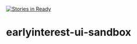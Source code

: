 [![Stories in Ready](https://badge.waffle.io/wordyallen/earlyinterest-ui-sandbox.png?label=ready&title=Ready)](https://waffle.io/wordyallen/earlyinterest-ui-sandbox?utm_source=badge)
# earlyinterest-ui-sandbox
